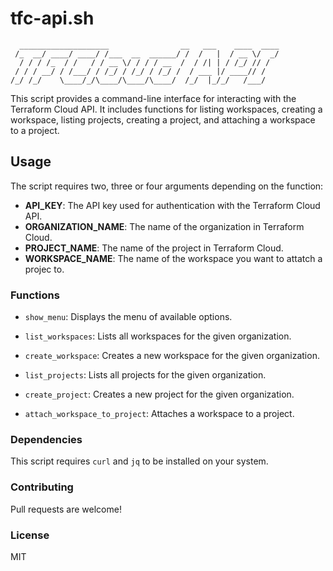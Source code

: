 # tfc-api.sh

```
  ____________________                __   ___    ____  ____
 /_  __/ ____/ ____/ /___  __  ______/ /  /   |  / __ \/  _/
  / / / /_  / /   / / __ \/ / / / __  /  / /| | / /_/ // /  
 / / / __/ / /___/ / /_/ / /_/ / /_/ /  / ___ |/ ____// /   
/_/ /_/    \____/_/\____/\____/\____/  /_/  |_/_/   /___/

```

This script provides a command-line interface for interacting with the Terraform Cloud API. It includes functions for listing workspaces, creating a workspace, listing projects, creating a project, and attaching a workspace to a project.

## Usage
The script requires two, three or four arguments depending on the function:

- **API_KEY**: The API key used for authentication with the Terraform Cloud API.
- **ORGANIZATION_NAME**: The name of the organization in Terraform Cloud.
- **PROJECT_NAME**: The name of the project in Terraform Cloud.
- **WORKSPACE_NAME**: The name of the workspace you want to attatch a projec to.

### Functions
- `show_menu`: Displays the menu of available options.  

- `list_workspaces`: Lists all workspaces for the given organization.  

- `create_workspace`: Creates a new workspace for the given organization. 

- `list_projects`: Lists all projects for the given organization.  

- `create_project`: Creates a new project for the given organization.  

- `attach_workspace_to_project`: Attaches a workspace to a project.
  
### Dependencies
This script requires `curl` and `jq` to be installed on your system.

### Contributing
Pull requests are welcome!

### License  
MIT
